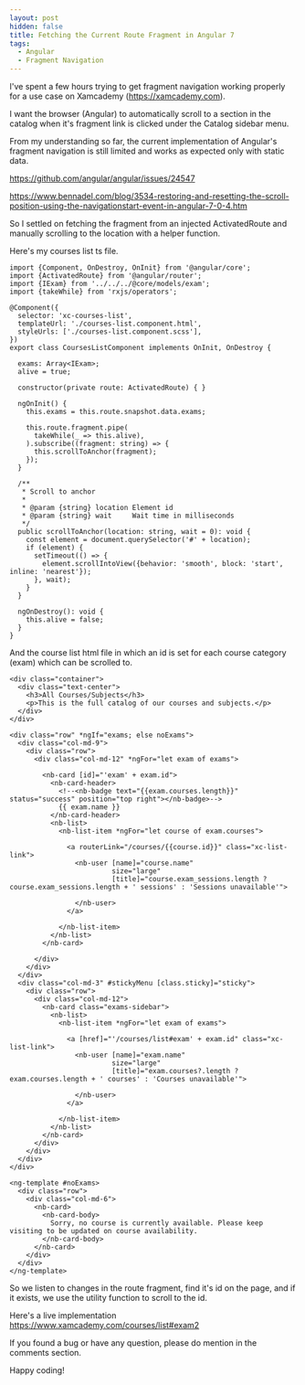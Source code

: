 ```yaml
---
layout: post
hidden: false
title: Fetching the Current Route Fragment in Angular 7
tags:
  - Angular
  - Fragment Navigation
---
```

I've spent a few hours trying to get fragment navigation working properly for a use case on Xamcademy (https://xamcademy.com).

I want the browser (Angular) to automatically scroll to a section in the catalog when it's fragment link is clicked under the Catalog sidebar menu.

From my understanding so far, the current implementation of Angular's fragment navigation is still limited and works as expected only with static data.

https://github.com/angular/angular/issues/24547

https://www.bennadel.com/blog/3534-restoring-and-resetting-the-scroll-position-using-the-navigationstart-event-in-angular-7-0-4.htm

So I settled on fetching the fragment from an injected ActivatedRoute and manually scrolling to the location with a helper function.

Here's my courses list ts file.

```
import {Component, OnDestroy, OnInit} from '@angular/core';
import {ActivatedRoute} from '@angular/router';
import {IExam} from '../../../@core/models/exam';
import {takeWhile} from 'rxjs/operators';

@Component({
  selector: 'xc-courses-list',
  templateUrl: './courses-list.component.html',
  styleUrls: ['./courses-list.component.scss'],
})
export class CoursesListComponent implements OnInit, OnDestroy {

  exams: Array<IExam>;
  alive = true;

  constructor(private route: ActivatedRoute) { }

  ngOnInit() {
    this.exams = this.route.snapshot.data.exams;

    this.route.fragment.pipe(
      takeWhile(_ => this.alive),
    ).subscribe((fragment: string) => {
      this.scrollToAnchor(fragment);
    });
  }

  /**
   * Scroll to anchor
   *
   * @param {string} location Element id
   * @param {string} wait     Wait time in milliseconds
   */
  public scrollToAnchor(location: string, wait = 0): void {
    const element = document.querySelector('#' + location);
    if (element) {
      setTimeout(() => {
        element.scrollIntoView({behavior: 'smooth', block: 'start', inline: 'nearest'});
      }, wait);
    }
  }

  ngOnDestroy(): void {
    this.alive = false;
  }
}
```

And the course list html file in which an id is set for each course category (exam) which can be scrolled to.

```
<div class="container">
  <div class="text-center">
    <h3>All Courses/Subjects</h3>
    <p>This is the full catalog of our courses and subjects.</p>
  </div>
</div>

<div class="row" *ngIf="exams; else noExams">
  <div class="col-md-9">
    <div class="row">
      <div class="col-md-12" *ngFor="let exam of exams">

        <nb-card [id]="'exam' + exam.id">
          <nb-card-header>
            <!--<nb-badge text="{{exam.courses.length}}" status="success" position="top right"></nb-badge>-->
            {{ exam.name }}
          </nb-card-header>
          <nb-list>
            <nb-list-item *ngFor="let course of exam.courses">

              <a routerLink="/courses/{{course.id}}" class="xc-list-link">
                <nb-user [name]="course.name"
                         size="large"
                         [title]="course.exam_sessions.length ? course.exam_sessions.length + ' sessions' : 'Sessions unavailable'">

                </nb-user>
              </a>
              
            </nb-list-item>
          </nb-list>
        </nb-card>

      </div>
    </div>
  </div>
  <div class="col-md-3" #stickyMenu [class.sticky]="sticky">
    <div class="row">
      <div class="col-md-12">
        <nb-card class="exams-sidebar">
          <nb-list>
            <nb-list-item *ngFor="let exam of exams">

              <a [href]="'/courses/list#exam' + exam.id" class="xc-list-link">
                <nb-user [name]="exam.name"
                         size="large"
                         [title]="exam.courses?.length ? exam.courses.length + ' courses' : 'Courses unavailable'">

                </nb-user>
              </a>
              
            </nb-list-item>
          </nb-list>
        </nb-card>
      </div>
    </div>
  </div>
</div>

<ng-template #noExams>
  <div class="row">
    <div class="col-md-6">
      <nb-card>
        <nb-card-body>
          Sorry, no course is currently available. Please keep visiting to be updated on course availability.
        </nb-card-body>
      </nb-card>
    </div>
  </div>
</ng-template>
```

So we listen to changes in the route fragment, find it's id on the page, and if it exists, we use the utility function to scroll to the id.

Here's a live implementation <https://www.xamcademy.com/courses/list#exam2>

If you found a bug or have any question, please do mention in the comments section.

Happy coding!
